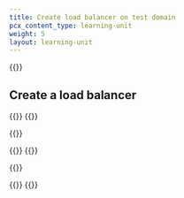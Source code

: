 ```yaml
---
title: Create load balancer on test domain
pcx_content_type: learning-unit
weight: 5
layout: learning-unit
---
```


{{<render file="../../load-balancing/_partials/_test-domain-setup.md">}}

## Create a load balancer

{{<tabs labels="Dashboard | API">}}
{{<tab label="dashboard" no-code="true">}}

{{<render file="../../load-balancing/_partials/_load-balancer-create.md">}}

{{</tab>}}
{{<tab label="api" no-code="true">}}

{{<render file="../../load-balancing/_partials/_load-balancer-create-api.md">}}

{{</tab>}}
{{</tabs>}}